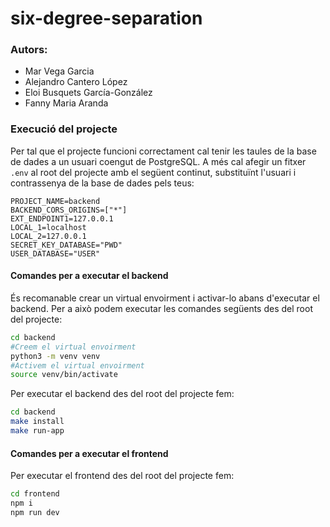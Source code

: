 # six-degree-separation

### Autors:
- Mar Vega Garcia
- Alejandro Cantero López
- Eloi Busquets García-González
- Fanny Maria Aranda

### Execució del projecte
Per tal que el projecte funcioni correctament cal tenir les taules de la base de dades a un usuari coengut de PostgreSQL.
A més cal afegir un fitxer `.env` al root del projecte amb el següent continut, substituïnt l'usuari i contrassenya de la base de dades pels teus:
```
PROJECT_NAME=backend
BACKEND_CORS_ORIGINS=["*"]
EXT_ENDPOINT1=127.0.0.1
LOCAL_1=localhost
LOCAL_2=127.0.0.1
SECRET_KEY_DATABASE="PWD"
USER_DATABASE="USER"
```
#### Comandes per a executar el backend
És recomanable crear un virtual envoirment i activar-lo abans d'executar el backend. Per a això podem executar les comandes següents des del root del projecte:
```bash
cd backend
#Creem el virtual envoirment
python3 -m venv venv
#Activem el virtual envoirment
source venv/bin/activate
```
Per executar el backend des del root del projecte fem:
```bash
cd backend
make install
make run-app
```

#### Comandes per a executar el frontend
Per executar el frontend des del root del projecte fem:
```bash
cd frontend
npm i
npm run dev
```